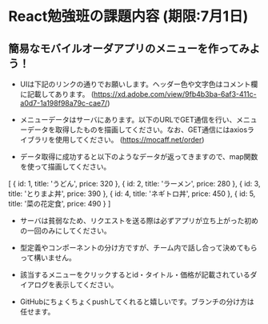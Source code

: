 # React勉強班の課題内容 (期限:7月1日)
## 簡易なモバイルオーダアプリのメニューを作ってみよう！
- UIは下記のリンクの通りでお願いします。ヘッダー色や文字色はコメント欄に記載してあります。
(https://xd.adobe.com/view/9fb4b3ba-6af3-411c-a0d7-1a198f98a79c-cae7/)

- メニューデータはサーバにあります。以下のURLでGET通信を行い、メニューデータを取得したものを描画してください。なお、GET通信にはaxiosライブラリを使用してください。
(https://mocaff.net/order)

- データ取得に成功すると以下のようなデータが返ってきますので、map関数を使って描画してください。

[
  { id: 1, title: 'うどん', price: 320 },
  { id: 2, title: 'ラーメン', price: 280 },
  { id: 3, title: 'とりまよ丼', price: 390 },
  { id: 4, title: 'ネギトロ丼', price: 450 },
  { id: 5, title: '菜の花定食', price: 490 }
]

- サーバは貧弱なため、リクエストを送る際は必ずアプリが立ち上がった初めの一回のみにしてください。

- 型定義やコンポーネントの分け方ですが、チーム内で話し合って決めてもらって構いません。

- 該当するメニューをクリックするとid・タイトル・価格が記載されているダイアログを表示してください。

- GitHubにちょくちょくpushしてくれると嬉しいです。ブランチの分け方は任せます。

